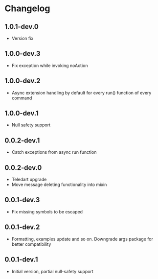 # Changelog

## 1.0.1-dev.0

- Version fix

## 1.0.0-dev.3

- Fix exception while invoking noAction

## 1.0.0-dev.2

- Async extension handling by default for every run() function of every command

## 1.0.0-dev.1

- Null safety support

## 0.0.2-dev.1

- Catch exceptions from async run function 

## 0.0.2-dev.0

- Teledart upgrade
- Move message deleting functionality into mixin

## 0.0.1-dev.3

- Fix missing symbols to be escaped

## 0.0.1-dev.2

- Formatting, examples update and so on. Downgrade args package for better compatibility

## 0.0.1-dev.1

- Initial version, partial null-safety support